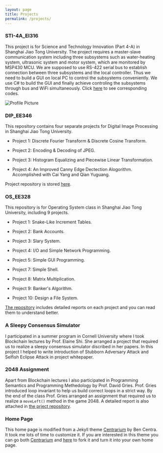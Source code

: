 ```yaml
---
layout: page
title: Projects
permalink: /projects/
---
```


### STI-4A_EI316

This project is for Science and Technology Innovation (Part 4-A) in Shanghai Jiao Tong University. The project requires a master-slave communication system including three subsystems such as water-heating system, ultrasonic system and motor system, which are monitored by MSP430 MCU. We are supposed to use RS-422 serial bus to establish connection between three subsystems and the local controller. Thus we need to build a GUI on local PC to control the subsystems conveniently. We use C# to build the GUI and finally achieve controling the subsystems through bus and WiFi simultaneously. Click [here][EI316] to see corresponding codes. 

<img src="{{ site.baseurl }}/assets/logo.png" title="Profile Picture" class="profile">

### DIP_EE346

This repository contains four separate projects for Digital Image Processing in Shanghai Jiao Tong University. 

* Project 1: Discrete Fourier Transform & Discrete Cosine Transform.

* Project 2: Encoding & Decoding of JPEG.

* Project 3: Histogram Equalizing and Piecewise Linear Transformation.

* Project 4: An Improved Canny Edge Dectection Alogorithm. Accomplished with Cai Yang and Qian Yuguang.

Project repository is stored [here][EE346].

### OS_EE328

This repository is for Operating System class in Shanghai Jiao Tong University, including 9 projects.

* Project 1: Snake-Like Increment Tables.

* Project 2: Bank Accounts.

* Project 3: Slary System.

* Project 4: I/O and Simple Network Programming.

* Project 5: Simple GUI Programming.

* Project 7: Simple Shell.

* Project 8: Matrix Multiplication.

* Project 9: Banker's Algorithm.

* Project 10: Design a File System.

[The repository][EE328] includes detailed reports on each project and you can read them to understand better.

### A Sleepy Consensus Simulator

I participated in a summer program in Cornell University where I took Blockchain lectures by Prof. Elaine Shi. She arranged a project that required us to realize a sleepy consensus simulator discribed in her papers. In this project I helped to write introduction of Stubborn Adversary Attack and Selfish Eclipse Attack in project whitepaper. 

### 2048 Assignment

Apart from Blockchain lectures I also participated in Programming Semantics and Programming Methedology by Prof. David Gries. Prof. Gries introduced loop invariant to help us build correct loops in a strict way. By the end of the class Prof. Gries arranged an assignment that required us to realize a `moveLeft()` method in the game 2048. A detailed report is also attached in [the prject repository][2048]. 

### Home Page

This home page is modified from a Jekyll theme [Centrarium][centrarium] by Ben Centra. It took me lots of time to customize it. If you are interested in this theme you can go both [Centrarium][centrarium-github] and [here][homepage] to fork it and turn it into your own home page.

[EI316]:	https://github.com/cyli2014/STI-4A_EI316
[EE346]:	https://github.com/cyli2014/DIP_EE346
[EE328]:	https://github.com/cyli2014/OS_EE328
[2048]:		https://github.com/cyli2014/PSPM_Cornell
[centrarium]:	http://bencentra.com/centrarium/
[centrarium-github]:	https://github.com/bencentra/centrarium
[homepage]:	https://github.com/cyli2014/cyli2014.github.io